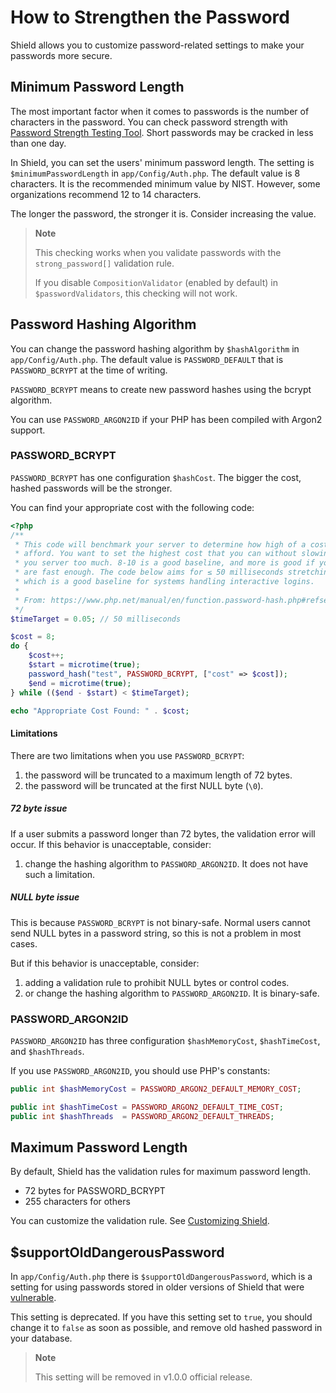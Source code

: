 # How to Strengthen the Password

Shield allows you to customize password-related settings to make your passwords more secure.

## Minimum Password Length

The most important factor when it comes to passwords is the number of characters in the password.
You can check password strength with [Password Strength Testing Tool](https://bitwarden.com/password-strength/).
Short passwords may be cracked in less than one day.

In Shield, you can set the users' minimum password length. The setting is
`$minimumPasswordLength` in `app/Config/Auth.php`. The default value is 8 characters.
It is the recommended minimum value by NIST. However, some organizations recommend
12 to 14 characters.

The longer the password, the stronger it is. Consider increasing the value.

> **Note**
>
> This checking works when you validate passwords with the `strong_password[]`
> validation rule.
>
> If you disable `CompositionValidator` (enabled by default) in `$passwordValidators`,
> this checking will not work.

## Password Hashing Algorithm

You can change the password hashing algorithm by `$hashAlgorithm` in `app/Config/Auth.php`.
The default value is `PASSWORD_DEFAULT` that is `PASSWORD_BCRYPT` at the time of writing.

`PASSWORD_BCRYPT` means to create new password hashes using the bcrypt algorithm.

You can use `PASSWORD_ARGON2ID` if your PHP has been compiled with Argon2 support.

### PASSWORD_BCRYPT

`PASSWORD_BCRYPT` has one configuration `$hashCost`. The bigger the cost, hashed passwords will be the stronger.

You can find your appropriate cost with the following code:

```php
<?php
/**
 * This code will benchmark your server to determine how high of a cost you can
 * afford. You want to set the highest cost that you can without slowing down
 * you server too much. 8-10 is a good baseline, and more is good if your servers
 * are fast enough. The code below aims for ≤ 50 milliseconds stretching time,
 * which is a good baseline for systems handling interactive logins.
 *
 * From: https://www.php.net/manual/en/function.password-hash.php#refsect1-function.password-hash-examples
 */
$timeTarget = 0.05; // 50 milliseconds

$cost = 8;
do {
    $cost++;
    $start = microtime(true);
    password_hash("test", PASSWORD_BCRYPT, ["cost" => $cost]);
    $end = microtime(true);
} while (($end - $start) < $timeTarget);

echo "Appropriate Cost Found: " . $cost;
```

#### Limitations

There are two limitations when you use `PASSWORD_BCRYPT`:

1. the password will be truncated to a maximum length of 72 bytes.
2. the password will be truncated at the first NULL byte (`\0`).

##### 72 byte issue

If a user submits a password longer than 72 bytes, the validation error will occur.
If this behavior is unacceptable, consider:

1. change the hashing algorithm to `PASSWORD_ARGON2ID`. It does not have such a limitation.

##### NULL byte issue

This is because `PASSWORD_BCRYPT` is not binary-safe. Normal users cannot
send NULL bytes in a password string, so this is not a problem in most cases.

But if this behavior is unacceptable, consider:

1. adding a validation rule to prohibit NULL bytes or control codes.
2. or change the hashing algorithm to `PASSWORD_ARGON2ID`. It is binary-safe.

### PASSWORD_ARGON2ID

`PASSWORD_ARGON2ID` has three configuration `$hashMemoryCost`, `$hashTimeCost`,
and `$hashThreads`.

If you use `PASSWORD_ARGON2ID`, you should use PHP's constants:

```php
public int $hashMemoryCost = PASSWORD_ARGON2_DEFAULT_MEMORY_COST;

public int $hashTimeCost = PASSWORD_ARGON2_DEFAULT_TIME_COST;
public int $hashThreads  = PASSWORD_ARGON2_DEFAULT_THREADS;
```

## Maximum Password Length

By default, Shield has the validation rules for maximum password length.

- 72 bytes for PASSWORD_BCRYPT
- 255 characters for others

You can customize the validation rule. See [Customizing Shield](../customization.md).

## $supportOldDangerousPassword

In `app/Config/Auth.php` there is `$supportOldDangerousPassword`, which is a
setting for using passwords stored in older versions of Shield that were [vulnerable](https://github.com/codeigniter4/shield/security/advisories/GHSA-c5vj-f36q-p9vg).

This setting is deprecated.  If you have this setting set to `true`, you should change
it to `false` as soon as possible, and remove old hashed password in your database.

> **Note**
>
> This setting will be removed in v1.0.0 official release.
